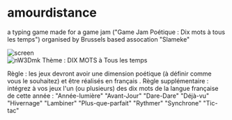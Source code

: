 # amourdistance
a typing game made for a game jam ("Game Jam Poétique : Dix mots à tous les temps") organised by Brussels based assocation "Slameke"

![screen](https://user-images.githubusercontent.com/124369164/226206118-c1b32995-ee4a-41da-83d6-202b5e62ccb1.png)   
![nW3Dmk](https://user-images.githubusercontent.com/124369164/226206301-6b9f1ebe-da73-48e5-8e3c-89479cc99c4b.jpg)
Thème : DIX MOTS à Tous les temps

Règle : les jeux devront avoir une dimension poétique (à définir comme vous le souhaitez) et être réalisés en français . 
Règle supplémentaire : intégrez à vos jeux l'un (ou plusieurs) des dix mots de la langue française de cette année : 
"Année-lumière" "Avant-Jour" "Dare-Dare" "Déjà-vu" "Hivernage" "Lambiner" "Plus-que-parfait" "Rythmer" "Synchrone" "Tic-tac"
